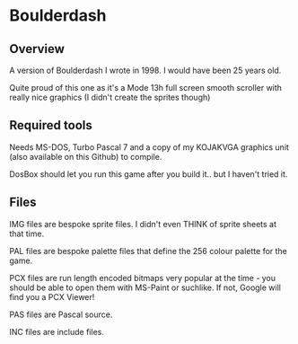 # Boulderdash

## Overview

A version of Boulderdash I wrote in 1998. I would have been 25 years old. 

Quite proud of this one as it's a Mode 13h full screen smooth scroller with really nice graphics (I didn't create the sprites though)

## Required tools

Needs MS-DOS, Turbo Pascal 7 and a copy of my KOJAKVGA graphics unit (also available on this Github) to compile. 

DosBox should let you run this game after you build it.. but I haven't tried it.


## Files

IMG files are bespoke sprite files. I didn't even THINK of sprite sheets at that time.

PAL files are bespoke palette files that define the 256 colour palette for the game.  

PCX files are run length encoded bitmaps very popular at the time - you should be able to open them with MS-Paint or suchlike. If not, Google will find you a PCX Viewer!

PAS files are Pascal source. 

INC files are include files.
